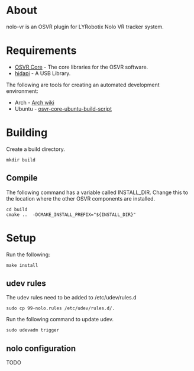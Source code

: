 # About 
nolo-vr is an OSVR plugin for LYRobotix Nolo VR tracker system.

# Requirements
* [OSVR Core](https://github.com/OSVR/OSVR-Core) - The core libraries for the OSVR software.
* [hidapi](Thehttps://github.com/signal11/hidapi) - A USB Library.

The following are tools for creating an automated development environment:
* Arch - [Arch wiki](https://wiki.archlinux.org/index.php/Virtual_reality#OSVR)
* Ubuntu - [osvr-core-ubuntu-build-script](https://bitbucket.org/monkygames/osvr-core-ubuntu-build-script)

# Building

Create a build directory.

```
mkdir build
```

## Compile
The following command has a variable called INSTALL_DIR.  Change this to the location where the other OSVR components are installed.

```
cd build
cmake ..  -DCMAKE_INSTALL_PREFIX="${INSTALL_DIR}"
```

# Setup
Run the following:

``` make install ```

## udev rules
The udev rules need to be added to /etc/udev/rules.d

``` sudo cp 99-nolo.rules /etc/udev/rules.d/.  ```

Run the following command to update udev.

``` sudo udevadm trigger ```

## nolo configuration

TODO
